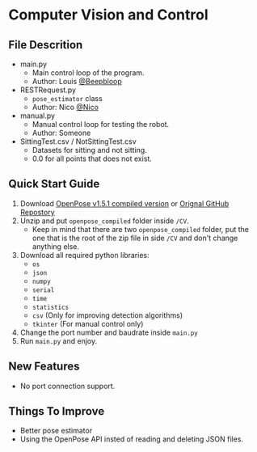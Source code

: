 # Computer Vision and Control

## File Descrition
* main.py
  - Main control loop of the program. 
  - Author: Louis [@Beepbloop](https://github.com/Beepbloop)
* RESTRequest.py
  - ```pose_estimator``` class
  - Author: Nico [@Nico](https://youtu.be/dQw4w9WgXcQ)
* manual.py
  - Manual control loop for testing the robot. 
  - Author: Someone
* SittingTest.csv / NotSittingTest.csv
  - Datasets for sitting and not sitting. 
  - 0.0 for all points that does not exist. 

## Quick Start Guide
1. Download [OpenPose v1.5.1 compiled version](https://github.com/CMU-Perceptual-Computing-Lab/openpose/releases/download/v1.5.1/openpose-1.5.1-binaries-win64-gpu-python-flir-3d_recommended.zip) or [Orignal GitHub Repostory](https://github.com/CMU-Perceptual-Computing-Lab/openpose/releases)
2. Unzip and put `openpose_compiled` folder inside `/CV`.  
   * Keep in mind that there are two ```openpose_compiled``` folder, put the one that is the root of the zip file in side `/CV` and don't change anything else. 
3. Download all required python libraries: 
   * `os`
   * `json`
   * `numpy`
   * `serial`
   * `time`
   * `statistics`
   * `csv` (Only for improving detection algorithms)
   * `tkinter` (For manual control only)
4. Change the port number and baudrate inside `main.py`
5. Run `main.py` and enjoy. 

## New Features
* No port connection support. 

## Things To Improve
* Better pose estimator
* Using the OpenPose API insted of reading and deleting JSON files. 
